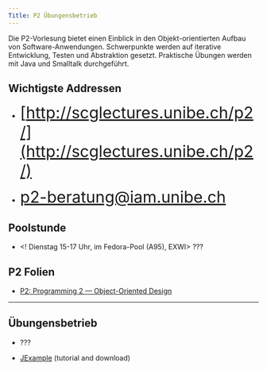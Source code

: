 ```yaml
---
Title: P2 Übungensbetrieb
---
```


Die P2-Vorlesung bietet einen Einblick in den Objekt-orientierten Aufbau von Software-Anwendungen. Schwerpunkte werden auf iterative Entwicklung, Testen und Abstraktion gesetzt. Praktische Übungen werden mit Java und Smalltalk durchgeführt.

## Wichtigste Addressen 


-  <big style="font-size:xx-large">[http://scglectures.unibe.ch/p2/](http://scglectures.unibe.ch/p2/)</big>


-  <big style="font-size:xx-large"><a href="mailto:p2-beratung@iam.unibe.ch">p2-beratung@iam.unibe.ch</a>
</big>

## Poolstunde


-  <! Dienstag 15-17 Uhr, im Fedora-Pool (A95), EXWI> ???

## P2 Folien


-  [P2: Programming 2 &mdash; Object-Oriented Design](%base_url%/teaching/p2)


---

## Übungensbetrieb


-  ???


-  [JExample](%base_url%/research/jexample) (tutorial and download) 
